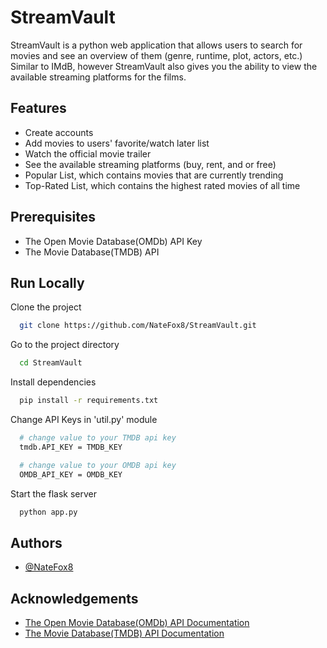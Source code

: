 
# StreamVault

StreamVault is a python web application that allows users to search for movies and see an overview of them (genre, runtime, plot, actors, etc.) Similar to IMdB, however StreamVault also gives you the ability to view the available streaming platforms for the films.



## Features

- Create accounts
- Add movies to users' favorite/watch later list
- Watch the official movie trailer
- See the available streaming platforms (buy, rent, and or free)
- Popular List, which contains movies that are currently trending
- Top-Rated List, which contains the highest rated movies of all time  


## Prerequisites

- The Open Movie Database(OMDb) API Key
- The Movie Database(TMDB) API
## Run Locally

Clone the project

```bash
  git clone https://github.com/NateFox8/StreamVault.git
```

Go to the project directory

```bash
  cd StreamVault
```

Install dependencies

```bash
  pip install -r requirements.txt
```

Change API Keys in 'util.py' module

```bash
  # change value to your TMDB api key
  tmdb.API_KEY = TMDB_KEY

  # change value to your OMDB api key
  OMDB_API_KEY = OMDB_KEY
```

Start the flask server

```bash
  python app.py
```


## Authors

- [@NateFox8](https://github.com/NateFox8)


## Acknowledgements


 - [The Open Movie Database(OMDb) API Documentation](https://www.omdbapi.com/)
 - [The Movie Database(TMDB) API Documentation](https://developer.themoviedb.org/reference/intro/getting-started)

